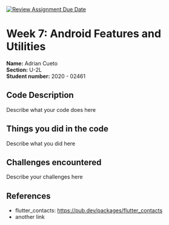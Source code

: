 [![Review Assignment Due Date](https://classroom.github.com/assets/deadline-readme-button-22041afd0340ce965d47ae6ef1cefeee28c7c493a6346c4f15d667ab976d596c.svg)](https://classroom.github.com/a/yI103iis)
# Week 7: Android Features and Utilities

**Name:** Adrian Cueto <br/>
**Section:** U-2L <br/>
**Student number:** 2020 - 02461 <br/>

## Code Description

Describe what your code does here

## Things you did in the code

Describe what you did here

## Challenges encountered

Describe your challenges here

## References

- flutter_contacts: https://pub.dev/packages/flutter_contacts
- another link

